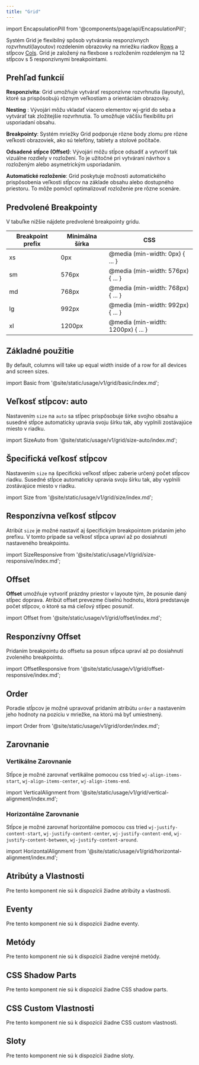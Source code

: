 ```yaml
---
title: "Grid"
---
```


<head>
  <title>Grid: flexibilný spôsob vytvárania responzívnych layoutov</title>
  <meta name="description" content="Systém Grid je flexibilný spôsob vytvárania responzívnych rozvrhnutí(layoutov) rozdelením obrazovky na mriežku riadkov (rows) a stĺpcov (columns). Grid je založený na rozložení s 12 stĺpcami, podobne ako mnohé iné populárne grid systémy." />
</head>

import EncapsulationPill from '@components/page/api/EncapsulationPill';

<EncapsulationPill type="shadow" />

Systém Grid je flexibilný spôsob vytvárania responzívnych rozvrhnutí(layoutov) rozdelením obrazovky na mriežku riadkov [Rows](./row) a stĺpcov [Cols](./col). Grid je založený na flexboxe s rozložením rozdeleným na 12 stĺpcov s 5 responzívnymi breakpointami.

## Prehľad funkcií

**Responzivita**: Grid umožňuje vytvárať responzívne rozvrhnutia (layouty), ktoré sa prispôsobujú rôznym veľkostiam a orientáciám obrazovky.

**Nesting** : Vývojári môžu vkladať viacero elementov wj-grid do seba a vytvárať tak zložitejšie rozvrhnutia. To umožňuje väčšiu flexibilitu pri usporiadaní obsahu.

**Breakpointy**: Systém mriežky Grid podporuje rôzne body zlomu pre rôzne veľkosti obrazoviek, ako sú telefóny, tablety a stolové počítače. 

**Odsadené stĺpce (Offset)**: Vývojári môžu stĺpce odsadiť a vytvoriť tak vizuálne rozdiely v rozložení. To je užitočné pri vytváraní návrhov s rozloženým alebo asymetrickým usporiadaním.

**Automatické rozloženie**: Grid poskytuje možnosti automatického prispôsobenia veľkosti stĺpcov na základe obsahu alebo dostupného priestoru. To môže pomôcť optimalizovať rozloženie pre rôzne scenáre.

## Predvolené Breakpointy

V tabuľke nižšie nájdete predvolené breakpointy gridu.

| Breakpoint prefix | Minimálna šírka | CSS |
| --- | --- | --- |
| xs | 0px | @media (min-width: 0px) { ... } |
| sm | 576px | @media (min-width: 576px) { ... } |
| md | 768px | @media (min-width: 768px) { ... } |
| lg | 992px | @media (min-width: 992px) { ... } |
| xl | 1200px | @media (min-width: 1200px) { ... } |


## Základné použitie

By default, columns will take up equal width inside of a row for all devices and screen sizes.

import Basic from '@site/static/usage/v1/grid/basic/index.md';

<Basic />

## Veľkosť stĺpcov: auto

Nastavením `size` na `auto` sa  stĺpec prispôsobuje šírke svojho obsahu a susedné stĺpce automaticky upravia svoju šírku tak, aby vyplnili zostávajúce miesto v riadku.

import SizeAuto from '@site/static/usage/v1/grid/size-auto/index.md';

<SizeAuto />


## Špecifická veľkosť stĺpcov

Nastavením `size` na špecifickú veľkosť stĺpec zaberie určený počet stĺpcov riadku. Susedné stĺpce automaticky upravia svoju šírku tak, aby vyplnili zostávajúce miesto v riadku.

import Size from '@site/static/usage/v1/grid/size/index.md';

<Size />

## Responzívna veľkosť stĺpcov

Atribút `size` je možné nastaviť aj špecifickým breakpointom pridaním jeho prefixu. V tomto prípade sa veľkosť stĺpca upraví až po dosiahnutí nastaveného breakpointu.


import SizeResponsive from '@site/static/usage/v1/grid/size-responsive/index.md';

<div className="large">

<SizeResponsive />

</div>

## Offset

**Offset** umožňuje vytvoriť prázdny priestor v layoute tým, že posunie daný stĺpec doprava. Atribút offset prevezme číselnú hodnotu, ktorá predstavuje počet stĺpcov, o ktoré sa má cieľový stĺpec posunúť.

import Offset from '@site/static/usage/v1/grid/offset/index.md';

<Offset />

## Responzívny Offset

Pridaním breakpointu do offsetu sa posun stĺpca upraví až po dosiahnutí zvoleného breakpointu.

import OffsetResponsive from '@site/static/usage/v1/grid/offset-responsive/index.md';

<OffsetResponsive />

## Order

Poradie stĺpcov je možné upravovať pridaním atribútu `order` a nastavením jeho hodnoty na pozíciu v mriežke, na ktorú má byť umiestnený.

import Order from '@site/static/usage/v1/grid/order/index.md';

<Order />

## Zarovnanie

### Vertikálne Zarovnanie

Stĺpce je možné zarovnať vertikálne pomocou css tried `wj-align-items-start`, `wj-align-items-center`, `wj-align-items-end`.

import VerticalAlignment from '@site/static/usage/v1/grid/vertical-alignment/index.md';

<div className="xlarge">

<VerticalAlignment />

</div>

### Horizontálne Zarovnanie

Stĺpce je možné zarovnať horizontálne pomocou css tried `wj-justify-content-start`, `wj-justify-content-center`, `wj-justify-content-end`, `wj-justify-content-between`, `wj-justify-content-around`.

import HorizontalAlignment from '@site/static/usage/v1/grid/horizontal-alignment/index.md';

<div className="large">

<HorizontalAlignment />

</div>

## Atribúty a Vlastnosti

Pre tento komponent nie sú k dispozícii žiadne atribúty a vlastnosti.

## Eventy

Pre tento komponent nie sú k dispozícii žiadne eventy.

## Metódy

Pre tento komponent nie sú k dispozícii žiadne verejné metódy.

## CSS Shadow Parts

Pre tento komponent nie sú k dispozícií žiadne CSS shadow parts.

## CSS Custom Vlastnosti

Pre tento komponent nie sú k dispozícií žiadne CSS custom vlastnosti.

## Sloty

Pre tento komponent nie sú k dispozícii žiadne sloty.